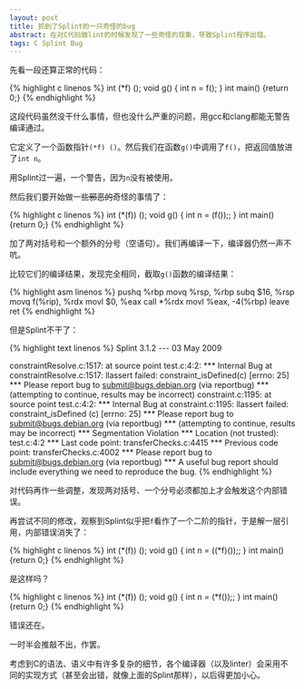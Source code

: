 ```yaml
---
layout: post
title: 抓到了Splint的一只奇怪的bug
abstract: 在对C代码做lint的时候发现了一些奇怪的现象，导致Splint程序出错。
tags: C Splint Bug
---
```


先看一段还算正常的代码：

{% highlight c linenos %}
int (*f) ();
void g() {
    int n = f();
}
int main() {return 0;}
{% endhighlight %}

这段代码虽然没干什么事情，但也没什么严重的问题，用gcc和clang都能无警告编译通过。

它定义了一个函数指针`(*f) ()`。然后我们在函数`g()`中调用了`f()`，把返回值放进了`int n`。

用Splint过一遍，一个警告，因为`n`没有被使用。

然后我们要开始做一些<del>邪恶的</del>奇怪的事情了：

{% highlight c linenos %}
int (*(f)) ();
void g() {
    int n = (f());;
}
int main() {return 0;}
{% endhighlight %}

加了两对括号和一个额外的分号（空语句）。我们再编译一下，编译器仍然一声不吭。

比较它们的编译结果，发现完全相同，截取`g()`函数的编译结果：

{% highlight asm linenos %}
pushq   %rbp
movq    %rsp, %rbp
subq    $16, %rsp
movq    f(%rip), %rdx
movl    $0, %eax
call    *%rdx
movl    %eax, -4(%rbp)
leave
ret
{% endhighlight %}

但是Splint不干了：

{% highlight text linenos %}
Splint 3.1.2 --- 03 May 2009

constraintResolve.c:1517: at source point
test.c:4:2:
    *** Internal Bug at constraintResolve.c:1517: llassert failed:
    constraint_isDefined(c) [errno: 25]
     *** Please report bug to submit@bugs.debian.org (via reportbug) ***
       (attempting to continue, results may be incorrect)
constraint.c:1195: at source point
test.c:4:2:
    *** Internal Bug at constraint.c:1195: llassert failed:
    constraint_isDefined (c) [errno: 25]
     *** Please report bug to submit@bugs.debian.org (via reportbug) ***
       (attempting to continue, results may be incorrect)
*** Segmentation Violation
*** Location (not trusted): test.c:4:2
*** Last code point: transferChecks.c:4415
*** Previous code point: transferChecks.c:4002
*** Please report bug to submit@bugs.debian.org (via reportbug)
*** A useful bug report should include everything we need to reproduce the bug.
{% endhighlight %}

对代码再作一些调整，发现两对括号、一个分号必须都加上才会触发这个内部错误。

再尝试不同的修改，观察到Splint似乎把`f`看作了一个二阶的指针，于是解一层引用，内部错误消失了：

{% highlight c linenos %}
int (*(f)) ();
void g() {
    int n = ((*f)());;
}
int main() {return 0;}
{% endhighlight %}

是这样吗？

{% highlight c linenos %}
int (*(f)) ();
void g() {
    int n = (*f());;
}
int main() {return 0;}
{% endhighlight %}

错误还在。

一时半会推敲不出，作罢。

考虑到C的语法、语义中有许多复杂的细节，各个编译器（以及linter）会采用不同的实现方式（甚至会出错，就像上面的Splint那样），以后得更加小心。
